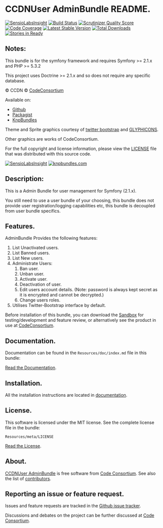 CCDNUser AdminBundle README.
============================

[![SensioLabsInsight](https://insight.sensiolabs.com/projects/a37f7674-cfe2-487d-b9e3-f8f5ce158083/mini.png)](https://insight.sensiolabs.com/projects/a37f7674-cfe2-487d-b9e3-f8f5ce158083) [![Build Status](https://secure.travis-ci.org/codeconsortium/CCDNUserAdminBundle.png)](https://travis-ci.org/codeconsortium/CCDNUserAdminBundle) [![Scrutinizer Quality Score](https://scrutinizer-ci.com/g/codeconsortium/CCDNUserAdminBundle/badges/quality-score.png?s=5dc2f8d5c91544f3070d8328b8003baa8d81a165)](https://scrutinizer-ci.com/g/codeconsortium/CCDNUserAdminBundle/) [![Code Coverage](https://scrutinizer-ci.com/g/codeconsortium/CCDNUserAdminBundle/badges/coverage.png?s=736ff50b7ac34cc1434fcb86917c5a292b0b8092)](https://scrutinizer-ci.com/g/codeconsortium/CCDNUserAdminBundle/) [![Latest Stable Version](https://poser.pugx.org/codeconsortium/ccdn-user-admin-bundle/v/stable.png)](https://packagist.org/packages/codeconsortium/ccdn-user-admin-bundle) [![Total Downloads](https://poser.pugx.org/codeconsortium/ccdn-user-admin-bundle/downloads.png)](https://packagist.org/packages/codeconsortium/ccdn-user-admin-bundle) [![Stories in Ready](https://badge.waffle.io/codeconsortium/ccdnuseradminbundle.png?label=ready)](https://waffle.io/codeconsortium/ccdnuseradminbundle)

## Notes: 

This bundle is for the symfony framework and requires Symfony >= 2.1.x and PHP >= 5.3.2
  
This project uses Doctrine >= 2.1.x and so does not require any specific database.
  

&copy; CCDN &copy; [CodeConsortium](http://www.codeconsortium.com/)

Available on:
* [Github](http://www.github.com/codeconsortium/CCDNUserAdminBundle)
* [Packagist](https://packagist.org/packages/codeconsortium/ccdn-user-admin-bundle)
* [KnpBundles](http://knpbundles.com/codeconsortium/CCDNUserAdminBundle)

Theme and Sprite graphics courtesy of [twitter bootstrap](http://twitter.github.com/bootstrap/index.html) and [GLYPHICONS](http://glyphicons.com/).

Other graphics are works of CodeConsortium.

For the full copyright and license information, please view the [LICENSE](http://github.com/codeconsortium/CCDNUserAdminBundle/blob/master/Resources/meta/LICENSE) file that was distributed with this source code.

[![SensioLabsInsight](https://insight.sensiolabs.com/projects/a37f7674-cfe2-487d-b9e3-f8f5ce158083/big.png)](https://insight.sensiolabs.com/projects/a37f7674-cfe2-487d-b9e3-f8f5ce158083)
[![knpbundles.com](http://knpbundles.com/codeconsortium/CCDNUserAdminBundle/badge-short)](http://knpbundles.com/codeconsortium/CCDNUserAdminBundle) 

## Description:

This is a Admin Bundle for user management for Symfony (2.1.x).

You still need to use a user bundle of your choosing, this bundle does not provide user registration/logging capabilities etc, this bundle is decoupled from user bundle specifics.

## Features.

AdminBundle Provides the following features:

1. List Unactivated users.
2. List Banned users.
3. List New users.
4. Administrate Users:
	1. Ban user.
	2. Unban user.
	3. Activate user.
	4. Deactivation of user.
	5. Edit users account details. (Note: password is always kept secret as it is encrypted and cannot be decrypted.)
	6. Change users roles.
5. Utilises Twitter-Bootstrap interface by default.

Before installation of this bundle, you can download the [Sandbox](https://github.com/codeconsortium/CCDNSandBox) for testing/development and feature review, or alternatively see the product in use at [CodeConsortium](http://www.codeconsortium.com).

## Documentation.

Documentation can be found in the `Resources/doc/index.md` file in this bundle:

[Read the Documentation](http://github.com/codeconsortium/CCDNUserAdminBundle/blob/master/Resources/doc/index.md).

## Installation.

All the installation instructions are located in [documentation](http://github.com/codeconsortium/CCDNUserAdminBundle/blob/master/Resources/doc/install.md).

## License.

This software is licensed under the MIT license. See the complete license file in the bundle:

	Resources/meta/LICENSE

[Read the License](http://github.com/codeconsortium/CCDNUserAdminBundle/blob/master/Resources/meta/LICENSE).

## About.

[CCDNUser AdminBundle](http://github.com/codeconsortium/CCDNUserAdminBundle) is free software from [Code Consortium](http://www.codeconsortium.com). 
See also the list of [contributors](http://github.com/codeconsortium/CCDNUserAdminBundle/contributors).

## Reporting an issue or feature request.

Issues and feature requests are tracked in the [Github issue tracker](http://github.com/codeconsortium/CCDNUserAdminBundle/issues).

Discussions and debates on the project can be further discussed at [Code Consortium](http://www.codeconsortium.com).
